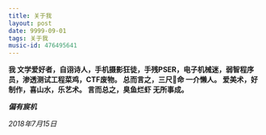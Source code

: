```yaml
---
title: 关于我
layout: post
date: 9999-09-01
tags: 关于我
music-id: 476495641
---
```

**我 文学爱好者，自诩诗人，手机摄影狂徒，手残PSER，电子机械迷，弱智程序员，渗透测试工程菜鸡，CTF废物。
总而言之，三尺🐶命 一介懒人。
爱美术，好制作，喜山水，乐艺术。
言而总之，臭鱼烂虾 无所事成。**



***偏有宸机*** 

*2018年7月15日*


